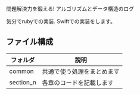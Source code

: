 問題解決力を鍛える! アルゴリズムとデータ構造のログ

気分でrubyでの実装. Swiftでの実装をします。  

## ファイル構成

| フォルダ  | 説明                       |
|-----------|----------------------------|
| common    | 共通で使う処理をまとめます |
| section_n | 各章のコードを記載します   |


